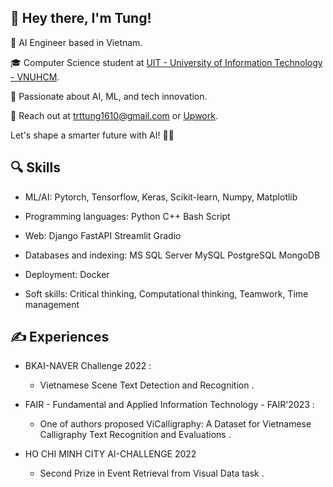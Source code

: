 ## 👋 Hey there, I'm Tung!

🚀 AI Engineer based in Vietnam.

🎓 Computer Science student at [UIT - University of Information Technology - VNUHCM](https://www.uit.edu.vn).

🌟 Passionate about AI, ML, and tech innovation.

📧 Reach out at [trttung1610@gmail.com](mailto:trttung1610@gmail.com) or [Upwork](https://www.upwork.com/freelancers/~01e6c98fda18585b47?s=1110580759050571776).

Let's shape a smarter future with AI! 🤖✨

## 🔍 Skills 

 - ML/AI: Pytorch, Tensorflow, Keras, Scikit-learn, Numpy, Matplotlib

 - Programming languages: Python  C++ Bash Script

 - Web: Django FastAPI Streamlit Gradio

 - Databases and indexing: MS SQL Server MySQL PostgreSQL MongoDB 

 - Deployment: Docker 

 - Soft skills: Critical thinking, Computational thinking, Teamwork, Time management 

## ✍️ Experiences
 - BKAI-NAVER Challenge 2022 :
   + Vietnamese Scene Text Detection and Recognition .

 - FAIR - Fundamental and Applied Information Technology - FAIR'2023 :
   + One of authors proposed ViCalligraphy: A Dataset for Vietnamese Calligraphy Text Recognition and Evaluations .
     
 - HO CHI MINH CITY AI-CHALLENGE 2022
   + Second Prize in Event Retrieval from Visual Data task .
  

